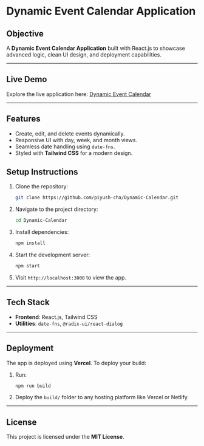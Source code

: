 # Dynamic Event Calendar Application

## **Objective**
A **Dynamic Event Calendar Application** built with React.js to showcase advanced logic, clean UI design, and deployment capabilities.

---

## **Live Demo**
Explore the live application here: [Dynamic Event Calendar](https://dynamic-calendar-eight.vercel.app/)

---

## **Features**
- Create, edit, and delete events dynamically.
- Responsive UI with day, week, and month views.
- Seamless date handling using `date-fns`.
- Styled with **Tailwind CSS** for a modern design.


## **Setup Instructions**
1. Clone the repository:
   ```bash
   git clone https://github.com/piyush-cha/Dynamic-Calendar.git
   ```
2. Navigate to the project directory:
   ```bash
   cd Dynamic-Calendar
   ```
3. Install dependencies:
   ```bash
   npm install
   ```
4. Start the development server:
   ```bash
   npm start
   ```
5. Visit `http://localhost:3000` to view the app.

---

## **Tech Stack**
- **Frontend**: React.js, Tailwind CSS
- **Utilities**: `date-fns`, `@radix-ui/react-dialog`

---

## **Deployment**
The app is deployed using **Vercel**. To deploy your build:
1. Run:
   ```bash
   npm run build
   ```
2. Deploy the `build/` folder to any hosting platform like Vercel or Netlify.
---

## **License**
This project is licensed under the **MIT License**.
